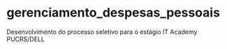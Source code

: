 # gerenciamento_despesas_pessoais
Desenvolvimento do processo seletivo para o estágio IT Academy PUCRS/DELL
